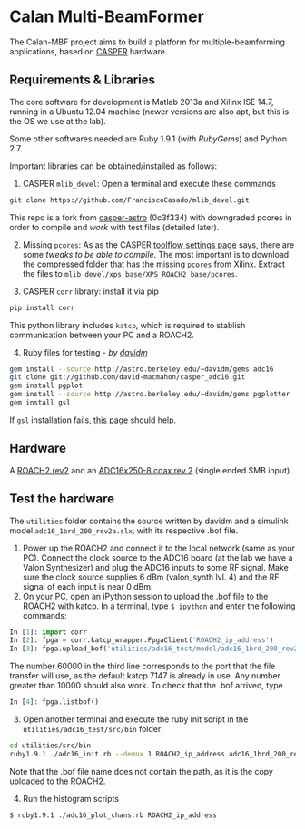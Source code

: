 # Calan Multi-BeamFormer

The Calan-MBF project aims to build a platform for multiple-beamforming applications, based on [CASPER](https://www.google.com) hardware.

## Requirements & Libraries
The core software for development is Matlab 2013a and  Xilinx ISE 14.7, running in a Ubuntu 12.04 machine (newer versions are also apt, but this is the OS we use at the lab).

Some other softwares needed are Ruby 1.9.1 (*with RubyGems*) and Python 2.7.

Important libraries can be obtained/installed as follows:
1. CASPER `mlib_devel`:
Open a terminal and execute these commands
  ```bash
  git clone https://github.com/FranciscoCasado/mlib_devel.git
  ```
  This repo is a fork from [casper-astro](https://github.com/casper-astro/mlib_devel) (0c3f334) with downgraded pcores in order to compile and *work* with test files (detailed later).

2. Missing `pcores`:
As as the CASPER [toolflow settings page](https://casper.berkeley.edu/wiki/MSSGE_Setup_with_Xilinx_14.x_and_Matlab_2012b) says, there are some *tweaks to be able to compile*. The most important is to download the compressed folder that has the missing `pcores` from Xilinx. Extract the files to `mlib_devel/xps_base/XPS_ROACH2_base/pcores`.

3. CASPER `corr` library: install it via pip
  ```bash
  pip install corr
  ```
  This python library includes `katcp`, which is required to stablish communication between your PC and a ROACH2.

4. Ruby files for testing - *by [davidm](https://github.com/david-macmahon)*

  ```bash
  gem install --source http://astro.berkeley.edu/~davidm/gems adc16
  git clone git://github.com/david-macmahon/casper_adc16.git
  gem install pgplot
  gem install --source http://astro.berkeley.edu/~davidm/gems pgplotter
  gem install gsl
  ```
If `gsl` installation fails, [this page](https://coderwall.com/p/jk--aw/ruby-gsl-error-failed-to-build-gem-native-extension) should help.

## Hardware
A [ROACH2 rev2](https://casper.berkeley.edu/wiki/ROACH2) and an [ADC16x250-8 coax rev 2](https://casper.berkeley.edu/wiki/ADC16x250-8_coax_rev_2) (single ended SMB input).

## Test the hardware

The `utilities` folder contains the source written by davidm and a simulink model `adc16_1brd_200_rev2a.slx`, with its respective .bof file.

1. Power up the ROACH2 and connect it to the local network (same as your PC). Connect the clock source to the ADC16 board (at the lab we have a Valon Synthesizer) and plug the ADC16 inputs to some RF signal. Make sure the clock source supplies 6 dBm (valon_synth lvl. 4) and the RF signal of each input is near 0 dBm.
2. On your PC, open an iPython session to upload the .bof file to the ROACH2 with katcp. In a terminal, type `$ ipython` and enter the following commands:
  ```python
  In [1]: import corr
  In [2]: fpga = corr.katcp_wrapper.FpgaClient('ROACH2_ip_address')
  In [3]: fpga.upload_bof('utilities/adc16_test/model/adc16_1brd_200_rev2a.bof', 60000)
  ```
  The number 60000 in the third line corresponds to the port that the file transfer will use, as the default katcp 7147 is already in use. Any number greater than 10000 should also work.
  To check that the .bof arrived, type
  ```python
  In [4]: fpga.listbof()
  ```
3. Open another terminal and execute the ruby init script in the `utilities/adc16_test/src/bin` folder:
  ```bash
  cd utilities/src/bin
  ruby1.9.1 ./adc16_init.rb --demux 1 ROACH2_ip_address adc16_1brd_200_rev2a.bof
  ```
  Note that the .bof file name does not contain the path, as it is the copy uploaded to the ROACH2.

4. Run the histogram scripts
  ```bash
  $ ruby1.9.1 ./adc16_plot_chans.rb ROACH2_ip_address
  ```
